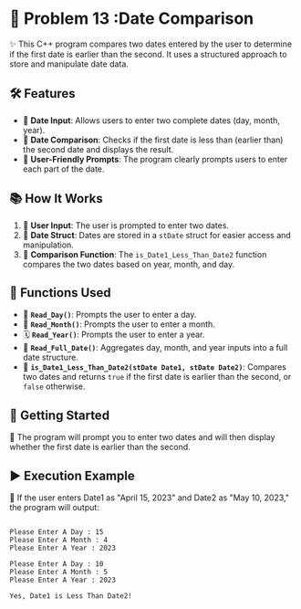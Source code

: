 # 📅 Problem 13 :Date Comparison 

✨ This C++ program compares two dates entered by the user to determine if the first date is earlier than the second. It uses a structured approach to store and manipulate date data.

## 🛠️ Features
- 📆 **Date Input**: Allows users to enter two complete dates (day, month, year).
- 🔄 **Date Comparison**: Checks if the first date is less than (earlier than) the second date and displays the result.
- 👤 **User-Friendly Prompts**: The program clearly prompts users to enter each part of the date.

## 📚 How It Works
1. 👤 **User Input**: The user is prompted to enter two dates.
2. 📅 **Date Struct**: Dates are stored in a `stDate` struct for easier access and manipulation.
3. 🔄 **Comparison Function**: The `is_Date1_Less_Than_Date2` function compares the two dates based on year, month, and day.

## 🔧 Functions Used
- 📅 **`Read_Day()`**: Prompts the user to enter a day.
- 📆 **`Read_Month()`**: Prompts the user to enter a month.
- 🗓️ **`Read_Year()`**: Prompts the user to enter a year.
- 📅 **`Read_Full_Date()`**: Aggregates day, month, and year inputs into a full date structure.
- 🔄 **`is_Date1_Less_Than_Date2(stDate Date1, stDate Date2)`**: Compares two dates and returns `true` if the first date is earlier than the second, or `false` otherwise.

## 🚀 Getting Started

📅 The program will prompt you to enter two dates and will then display whether the first date is earlier than the second.

## ▶️ Execution Example

🎯 If the user enters Date1 as "April 15, 2023" and Date2 as "May 10, 2023," the program will output:
```plaintext

Please Enter A Day : 15
Please Enter A Month : 4
Please Enter A Year : 2023

Please Enter A Day : 10
Please Enter A Month : 5
Please Enter A Year : 2023

Yes, Date1 is Less Than Date2!
